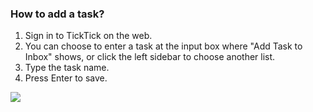 ### How to add a task?

1. Sign in to TickTick on the web.
2. You can choose to enter a task at the input box where "Add Task to Inbox" shows, or click the left sidebar to choose another list.
3. Type the task name.
4. Press Enter to save.

![](../../../images/ticktick-web-version/task/2.6.1.png)

